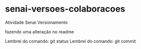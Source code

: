 # senai-versoes-colaboracoes
Atividade Senai Versionamento

fazendo uma alteração no readme

Lembrei do comando: git status
Lembrei do comando: git commit
